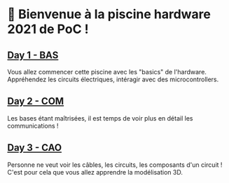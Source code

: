 # :wave: Bienvenue à la piscine hardware 2021 de PoC !  

## [Day 1 - BAS](./day01)
Vous allez commencer cette piscine avec les "basics" de l'hardware.
Appréhendez les circuits électriques, intéragir avec des microcontrollers.  

## [Day 2 - COM](./day02)  
Les bases étant maîtrisées, il est temps de voir plus en détail les communications !  

## [Day 3 - CAO](./day03)
Personne ne veut voir les câbles, les circuits, les composants d'un circuit !
C'est pour cela que vous allez apprendre la modélisation 3D.  
